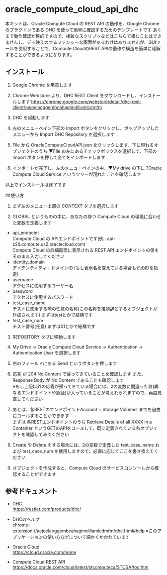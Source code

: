 # oracle_compute_cloud_api_dhc

本キットは、Oracle Compute Cloud の REST API の動作を、Google Chrome のプラグインである DHC を使って簡単に確認するためのテンプレートです
あくまで動作確認が目的ですので、複雑なスクリプトなどはこちらで組むことはできませんし、デモ映えのするファンシーな画面があるわけはありませんが、GUIツールを使用することで、Compute CloudのREST APIの動作や構造を簡単に理解することができるようになります。

## インストール

1. Google Chrome を用意します

2. Chrome Webstore より、DHC REST Client をダウンロードし、インストールします
   https://chrome.google.com/webstore/detail/dhc-rest-client/aejoelaoggembcahagimdiliamlcdmfm

3. DHC を起動します

4. 左のメニューペイン下部の Import ボタンをクリックし、ポップアップしたメニューから Import DHC Repository を選択します

5. File から OracleComputeCloudAPI.json をクリックします、下に現れるオブジェクトのうち ▼FIle の左にあるチェックボックスを選択して、下部の Import ボタンを押して全てをインポートします

6. インポートが完了し、左のメニューペインの中、▼My drive の下に ?Oracle Compute Cloud Service というツリーが現れたことを確認します

以上でインストールは終了です


##使い方

1. まず左のメニュー上部の CONTEXT タブを選択します

2. GLOBAL というものの中に、あなたの持つ Compute Cloud の環境に合わせた変数を定義します
  * api_endpoint  
    Compute Cloud の APIエンドポイントです(例 : api-z26.compute.us2.oraclecloud.com)  
    Compute Cloud の詳細画面に表示される REST API エンドポイントの値をそのまま入力してください
  * identity_domain  
    アイデンティティ・ドメインID (もし表示名を変えている場合も元のIDを指定)
  * username  
    アクセスに使用するユーザー名
  * password  
    アクセスに使用するパスワード
  * test_case_name  
    テストに使用する際の任意の名称(この名称を接頭辞とするオブジェクトが作成されます) まずはtestとかで結構です
  * test_case_num  
    テスト番号(任意) まずは01とかで結構です
    
3. REPOSITORY タブに移動します

4. My Drive -> Oracle Compute Cloud Service -> Authentication -> Authentication User を選択します

5. 右のフィールドにある Send というボタンを押します

6. 応答 が 204 No Content で帰ってきていることを確認します
   また、Response Body が No Content であることも確認します  
   ※もし上記以外の応答が帰ってきている場合には、2の変数に間違った値(異なるエンドポイントや認証)が入っていることが考えれられますので、再度見直してください
   
7. あとは、各RESTのエンドポイントAccount ~ Storage Volumes までを自由にコールすることができます  
   まずは 各RESTエンドポイントのうち Retrieve Details of all XXXX in a Container というGETのAPIをコールして、既に定義されている各オブジェクトを確認してみてください
   
8. Create や Delete をする場合には、2の変数で定義した test_case_name および test_case_num を使用しますので、必要に応じてここを書き換えてください

9. オブジェクトを作成すると、Compute Cloud のサービスコンソールから確認することができます


## 参考ドキュメント
* DHC  
https://restlet.com/products/dhc/

* DHCのヘルプ  
  chrome-extension://aejoelaoggembcahagimdiliamlcdmfm/dhc.html#help
  ※このアプリケーションの使い方などについて細かくかかれています

* Oracle Cloud  
  https://cloud.oracle.com/home
  
* Compute Cloud REST API  
  https://docs.oracle.com/cloud/latest/stcomputecs/STCSA/toc.htm


